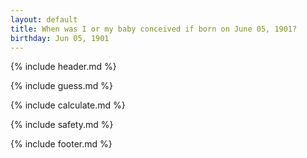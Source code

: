```yaml
---
layout: default
title: When was I or my baby conceived if born on June 05, 1901?
birthday: Jun 05, 1901
---
```


{% include header.md %}

{% include guess.md %}

{% include calculate.md %}

{% include safety.md %}

{% include footer.md %}



